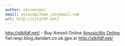 ```yaml
---
author: ubivezuyoc
email: uyiuvu@ifowe.jonjamail.com
url: http://slkjfdf.net/
---
```


http://slkjfdf.net/ - Buy Amoxil Online <a href="http://slkjfdf.net/">Amoxicillin Online</a> fwt.iwqv.blog.dandart.co.uk.gpv.sr http://slkjfdf.net/